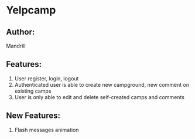 # Yelpcamp
## Author:
Mandrill

## Features:
1. User register, login, logout
2. Authenticated user is able to create new campground, new comment on existing camps
3. User is only able to edit and delete self-created camps and comments 

## New Features:
1. Flash messages animation